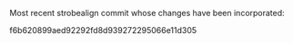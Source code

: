 
Most recent strobealign commit whose changes have been incorporated:

f6b620899aed92292fd8d939272295066e11d305
